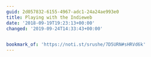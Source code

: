 ```yaml
---
guid: 2d057832-6155-4967-adc1-24a24ae993e0
title: Playing with the Indieweb
date: '2018-09-19T19:23:13+00:00'
changed: '2019-09-24T14:33:43+00:00'


bookmark_of: 'https://noti.st/srushe/7D5URN#sHRVd6k'
---
```




